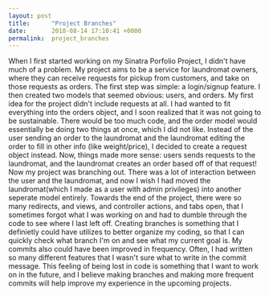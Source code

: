 ```yaml
---
layout: post
title:      "Project Branches"
date:       2018-08-14 17:10:41 +0000
permalink:  project_branches
---
```



When I first started working on my Sinatra Porfolio Project, I didn't have much of a problem. My project aims to be a service for laundromat owners, where they can receive requests for pickup from customers, and take on those requests as orders. The first step was simple: a login/signup feature. I then created two models that seemed obvious: users, and orders. My first idea for the project didn't include requests at all. I had wanted to fit everything into the orders object, and I soon realized that it was not going to be sustainable. There would be too much code, and the order model would essentially be doing two things at once, which I did not like. Instead of the user sending an order to the laundromat and the laundromat editing the order to fill in other info (like weight/price), I decided to create a request object instead. Now, things made more sense: users sends requests to the laundromat, and the laundromat creates an order based off of that request! Now my project was branching out. There was a lot of interaction between the user and the laundromat, and now I wish I had moved the laundromat(which I made as a user with admin privileges) into another seperate model entirely. Towards the end of the project, there were so many redirects, and views, and controller actions, and tabs open, that I sometimes forgot what I was working on and had to dumble through the code to see where I last left off. Creating branches is something that I definietly could have utilizes to better organize my coding, so that I can quickly check what branch I'm on and see what my current goal is. My commits also could have been improved in frequency. Often, I had written so many different features that I wasn't sure what to write in the commit message. This feeling of being lost in code is something that I want to work on in the future, and I believe making branches and making more frequent commits will help improve my experience in the upcoming projects.
